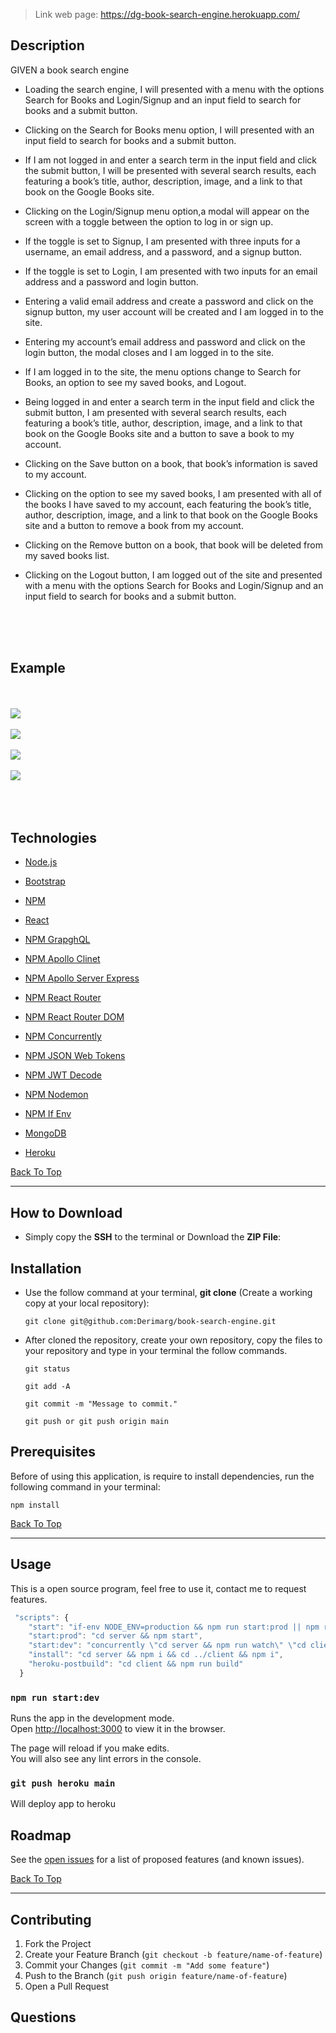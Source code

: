 
> Link web page: https://dg-book-search-engine.herokuapp.com/


## Description

GIVEN a book search engine

- Loading the search engine, I will presented with a menu with the options Search for Books and Login/Signup and an input field to search for books and a submit button.

- Clicking on the Search for Books menu option, I will presented with an input field to search for books and a submit button.

- If I am not logged in and enter a search term in the input field and click the submit button, I will be presented with several search results, each featuring a book’s title, author, description, image, and a link to that book on the Google Books site.

- Clicking on the Login/Signup menu option,a modal will appear on the screen with a toggle between the option to log in or sign up.

- If the toggle is set to Signup, I am presented with three inputs for a username, an email address, and a password, and a signup button.

- If the toggle is set to Login, I am presented with two inputs for an email address and a password and login button.

- Entering a valid email address and create a password and click on the signup button, my user account will be created and I am logged in to the site.

- Entering my account’s email address and password and click on the login button, the modal closes and I am logged in to the site.

- If I am logged in to the site, the menu options change to Search for Books, an option to see my saved books, and Logout.

- Being logged in and enter a search term in the input field and click the submit button, I am presented with several search results, each featuring a book’s title, author, description, image, and a link to that book on the Google Books site and a button to save a book to my account.

- Clicking on the Save button on a book, that book’s information is saved to my account.

- Clicking on the option to see my saved books, I am presented with all of the books I have saved to my account, each featuring the book’s title, author, description, image, and a link to that book on the Google Books site and a button to remove a book from my account.

- Clicking on the Remove button on a book, that book will be deleted from my saved books list.

- Clicking on the Logout button, I am logged out of the site and presented with a menu with the options Search for Books and Login/Signup and an input field to search for books and a submit button.

<br />
<br />
<br/>

## Example

<br />
<br />

<img src="./assets/img/demo-1.jpg"/>
<br />
<br />
<img src="./assets/img/demo-2.jpg"/>
<br />
<br />
<img src="./assets/img/demo-3.jpg"/>
<br />
<br />
<img src="./assets/img/demo-4.jpg"/>
<br />
<br />
<br />
<br />

## Technologies

- <p><a href="https://nodejs.org/">Node.js</a></p>
- <p><a href="https://getbootstrap.com/">Bootstrap</a></p>
- <p><a href="https://www.npmjs.com/">NPM</a></p>
- <p><a href="https://reactjs.org/docs/getting-started.html">React</a></p>
- <p><a href="https://www.npmjs.com/package/graphql">NPM GrapghQL</a></p>
- <p><a href="apollographql.com/docs/react/get-started/">NPM Apollo Clinet</a></p>
- <p><a href="https://www.npmjs.com/package/apollo-server-express">NPM Apollo Server Express</a></p>
- <p><a href="https://www.npmjs.com/package/react-router">NPM React Router</a></p>
- <p><a href="https://www.npmjs.com/package/react-router-dom">NPM React Router DOM</a></p>
- <p><a href="https://www.npmjs.com/package/concurrently">NPM Concurrently</a></p>
- <p><a href="https://www.npmjs.com/package/jsonwebtoken">NPM JSON Web Tokens</a></p>
- <p><a href="https://www.npmjs.com/package/jwt-decode">NPM JWT Decode</a></p>
- <p><a href="https://www.npmjs.com/package/nodemon">NPM Nodemon</a></p>
- <p><a href="https://www.npmjs.com/package/if-env">NPM If Env</a></p>
- <p><a href="https://www.mongodb.com/">MongoDB</a></p>
- <p><a href="https://www.heroku.com/">Heroku</a></p>

[Back To Top](#book-search-engine)

---

## How to Download

- Simply copy the **SSH** to the terminal or Download the **ZIP File**:

## Installation

- Use the follow command at your terminal, **git clone** (Create a working copy at your local repository):

  ```
  git clone git@github.com:Derimarg/book-search-engine.git
  ```

- After cloned the repository, create your own repository, copy the files to your repository and type in your terminal the follow commands.

  ```
  git status

  git add -A

  git commit -m "Message to commit."

  git push or git push origin main
  ```

## Prerequisites

Before of using this application, is require to install dependencies, run the following command in your terminal:

```
npm install
```

[Back To Top](#book-search-engine)

---

## Usage

This is a open source program, feel free to use it, contact me to request features.

```javascript
 "scripts": {
    "start": "if-env NODE_ENV=production && npm run start:prod || npm run start:dev",
    "start:prod": "cd server && npm start",
    "start:dev": "concurrently \"cd server && npm run watch\" \"cd client && npm start\"",
    "install": "cd server && npm i && cd ../client && npm i",
    "heroku-postbuild": "cd client && npm run build"
  }
```

### `npm run start:dev`

Runs the app in the development mode.\
Open [http://localhost:3000](http://localhost:3000) to view it in the browser.

The page will reload if you make edits.\
You will also see any lint errors in the console.

### `git push heroku main`

Will deploy app to heroku

<!-- ROADMAP -->

## Roadmap

See the [open issues](https://github.com/Derimarg/book-search-engine/issues) for a list of proposed features (and known issues).

[Back To Top](#book-search-engine)

---

<!-- CONTRIBUTORS -->

## Contributing



1. Fork the Project
2. Create your Feature Branch (`git checkout -b feature/name-of-feature`)
3. Commit your Changes (`git commit -m "Add some feature"`)
4. Push to the Branch (`git push origin feature/name-of-feature`)
5. Open a Pull Request

## Questions

